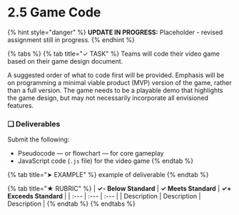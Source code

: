 # 2.5 Game Code

{% hint style="danger" %}
**UPDATE IN PROGRESS:**  Placeholder - revised assignment still in progress.
{% endhint %}

{% tabs %}
{% tab title="✓ TASK" %}
Teams will code their video game based on their game design document.

A suggested order of what to code first will be provided. Emphasis will be on programming a minimal viable product \(MVP\) version of the game, rather than a full version. The game needs to be a playable demo that highlights the game design, but may not necessarily incorporate all envisioned features.

### **❏ Deliverables**

Submit the following:

* Pseudocode — or flowchart — for core gameplay
* JavaScript code \(`.js` file\) for the video game
{% endtab %}

{% tab title="➤ EXAMPLE" %}
example of deliverable
{% endtab %}

{% tab title="★ RUBRIC" %}
| **✓- Below Standard** | **✓ Meets Standard** | **✓+ Exceeds Standard** |
| :--- | :--- | :--- |
| Description | Description | Description |
{% endtab %}
{% endtabs %}

